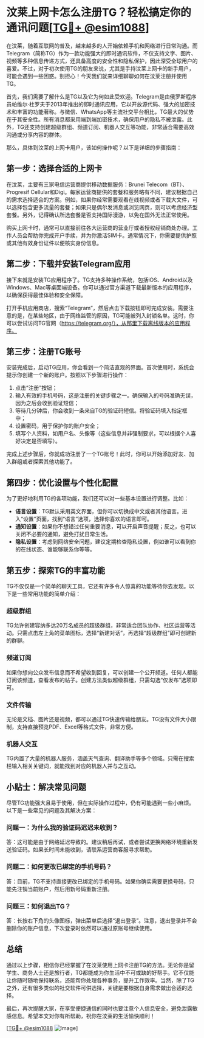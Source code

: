 # 汶莱上网卡怎么注册TG？轻松搞定你的通讯问题[[TG💪+ @esim1088](https://t.me/s/esim1088)]

在汶莱，随着互联网的普及，越来越多的人开始依赖手机和网络进行日常沟通。而Telegram（简称TG）作为一款功能强大的即时通讯软件，不仅支持文字、图片、视频等多种信息传递方式，还具备高度的安全性和隐私保护，因此深受全球用户的喜爱。不过，对于初次使用TG的朋友来说，尤其是手持汶莱上网卡的新手用户，可能会遇到一些困惑。别担心！今天我们就来详细聊聊如何在汶莱注册并使用TG。

首先，我们需要了解什么是TG以及它为何如此受欢迎。Telegram是由俄罗斯程序员帕维尔·杜罗夫于2013年推出的即时通讯应用，它以开放源代码、强大的加密技术和丰富的功能著称。与微信、WhatsApp等主流社交平台相比，TG最大的优势在于其安全性。所有消息都采用端到端加密技术，确保用户的隐私不被泄露。此外，TG还支持创建超级群组、频道订阅、机器人交互等功能，非常适合需要高效沟通或分享内容的群体。

那么，具体到汶莱的上网卡用户，该如何操作呢？以下是详细的步骤指南：

## 第一步：选择合适的上网卡

在汶莱，主要有三家电信运营商提供移动数据服务：Brunei Telecom（BT）、Progresif Cellular和Digi。每家运营商提供的套餐和服务略有不同，建议根据自己的需求选择适合的方案。例如，如果你经常需要观看在线视频或者下载大文件，可以选择包含更多流量的套餐；如果只是偶尔发消息或浏览网页，则可以考虑经济型套餐。另外，记得确认所选套餐是否支持国际漫游，以免在国外无法正常使用。

购买上网卡时，通常可以直接前往各大运营商的营业厅或者授权经销商处办理。工作人员会帮助你完成开户手续，并为你激活SIM卡。通常情况下，你需要提供护照或其他有效身份证件以便核实身份信息。

## 第二步：下载并安装Telegram应用

接下来就是安装TG应用程序了。TG支持多种操作系统，包括iOS、Android以及Windows、Mac等桌面端设备。你可以通过官方渠道下载最新版本的应用程序，以确保获得最佳体验和安全保障。

打开手机应用商店，搜索“Telegram”，然后点击下载按钮即可完成安装。需要注意的是，在某些地区，由于网络监管的原因，TG可能被列入封锁名单。这时，你可以尝试访问TG官网（https://telegram.org/），从那里下载离线版本的应用程序。

## 第三步：注册TG账号

安装完成后，启动TG应用，你会看到一个简洁直观的界面。首次使用时，系统会提示你创建一个新的账户。按照以下步骤进行操作：

1. 点击“注册”按钮；
2. 输入有效的手机号码，这是注册的关键步骤之一。确保输入的号码准确无误，因为之后会收到验证短信；
3. 等待几分钟后，你会收到一条来自TG的验证码短信。将验证码填入指定框中；
4. 设置密码，用于保护你的账户安全；
5. 填写个人资料，如用户名、头像等（这些信息并非强制要求，可以根据个人喜好决定是否填写）。

完成上述步骤后，你就成功注册了一个TG账号！此时，你可以开始添加好友、加入群组或者探索其他功能了。

## 第四步：优化设置与个性化配置

为了更好地利用TG的各项功能，我们还可以对一些基本设置进行调整。比如：

- **语言设置**：TG默认采用英文界面，但你可以切换成中文或者其他语言。进入“设置”页面，找到“语言”选项，选择你喜欢的语言即可。
- **通知设置**：如果你不想错过任何重要消息，可以开启声音提醒；反之，也可以关闭不必要的通知，避免打扰日常生活。
- **隐私设置**：考虑到网络安全问题，建议定期检查隐私设置，例如谁可以看到你的在线状态、谁能够联系你等等。

## 第五步：探索TG的丰富功能

TG不仅仅是一个简单的聊天工具，它还有许多令人惊喜的功能等待你去发现。以下是一些常用功能的简单介绍：

### 超级群组
TG允许创建容纳多达20万名成员的超级群组，非常适合团队协作、社区运营等活动。只需点击左上角的菜单图标，选择“新建对话”，再选择“超级群组”即可创建新的群聊。

### 频道订阅
如果你想向公众发布信息而不希望收到回复，可以创建一个公开频道。任何人都能订阅该频道，查看发布的帖子。创建方法类似超级群组，只需勾选“仅发布”选项即可。

### 文件传输
无论是文档、图片还是视频，都可以通过TG快速传输给朋友。TG没有文件大小限制，支持直接预览PDF、Excel等格式文件，非常方便。

### 机器人交互
TG内置了大量的机器人服务，涵盖天气查询、翻译助手等多个领域。只需在搜索栏输入相关关键词，就能找到对应的机器人并与之互动。

## 小贴士：解决常见问题

尽管TG功能强大且易于使用，但在实际操作过程中，仍有可能遇到一些小麻烦。以下是一些常见的问题及其解决方案：

### 问题一：为什么我的验证码迟迟未收到？
答：这可能是由于网络延迟导致的。建议稍后再试，或者尝试更换网络环境重新发送验证码。如果长时间未能收到，请联系运营商客服寻求帮助。

### 问题二：如何更改已绑定的手机号码？
答：目前，TG不支持直接更改已绑定的手机号码。如果你确实需要更换号码，只能先注销当前账户，然后用新号码重新注册。

### 问题三：如何退出TG？
答：长按右下角的头像图标，弹出菜单后选择“退出登录”。注意，退出登录并不会删除你的账户信息，下次登录时依然可以通过原账号继续使用。

## 总结

通过以上步骤，相信你已经掌握了在汶莱使用上网卡注册TG的方法。无论你是留学生、商务人士还是旅行者，TG都能成为你生活中不可或缺的好帮手。它不仅能让你随时随地保持联系，还能帮你处理各种事务，提升工作效率。当然，除了TG之外，还有很多类似的社交软件可供选择，关键是要根据自身需求做出合适的选择。

最后，再次提醒大家，在享受便捷通信的同时也要注意个人信息安全，避免泄露敏感信息。希望本文对你有所帮助，祝你在汶莱的生活愉快顺利！

[[TG💪+ @esim1088](https://t.me/s/esim1088) ![Image](https://i.postimg.cc/4NQfJmqS/Snipaste-2025-05-13-00-14-12.png)]